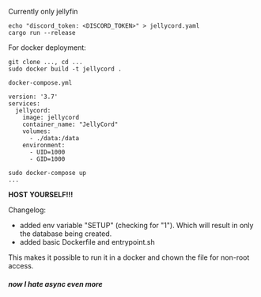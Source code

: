 Currently only jellyfin

```
echo "discord_token: <DISCORD_TOKEN>" > jellycord.yaml
cargo run --release
```

For docker deployment:

```
git clone ..., cd ...
sudo docker build -t jellycord .
```

`docker-compose.yml`
```
version: '3.7'
services:
  jellycord:
    image: jellycord
    container_name: "JellyCord"
    volumes:
      - ./data:/data
    environment:
      - UID=1000
      - GID=1000
```

```
sudo docker-compose up
...
```


**HOST YOURSELF!!!**


Changelog:

* added env variable "SETUP" (checking for "1"). Which will result in only the database being created.
* added basic Dockerfile and entrypoint.sh

This makes it possible to run it in a docker and chown the file for non-root access.


##### now I hate async even more
